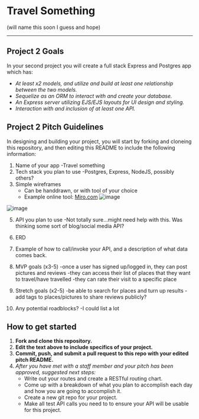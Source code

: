 # Travel Something
(will name this soon I guess and hope)

---
## Project 2 Goals

In your second project you will create a full stack Express and Postgres app which has:
- *At least x2 models, and utilize and build at least one relationship between the two models.*
- *Sequelize as an ORM to interact with and create your database.*
- *An Express server utilizing EJS/EJS layouts for UI design and styling.*
- *Interaction with and inclusion of at least one API.*

## Project 2 Pitch Guidelines

In designing and building your project, you will start by forking and cloneing this repository, and then editing this README to include the following information: 
1. Name of your app
     -Travel something
2. Tech stack you plan to use
     -Postgres, Express, NodeJS, possibly others?
3. Simple wireframes
     * Can be handdrawn, or with tool of your choice
     * Example online tool: [Miro.com](https://miro.com/)
![image](https://user-images.githubusercontent.com/92114356/141528793-6465da82-5392-49fd-89f9-a790b846b275.png)

![image](https://user-images.githubusercontent.com/92114356/141528839-56e8da9c-0d35-4b3f-8b78-1ef9d338af03.png)


5. API you plan to use
     -Not totally sure...might need help with this. Was thinking some sort of blog/social media API?

6. ERD
     
7. Example of how to call/invoke your API, and a description of what data comes back. 

8. MVP goals (x3-5)
     -once a user has signed up/logged in, they can post pictures and reviews
     -they can access their list of places that they want to travel/have travelled
     -they can rate their visit to a specific place
9. Stretch goals (x2-5)
     -be able to search for places and turn up results
     -add tags to places/pictures to share reviews publicly?

10. Any potential roadblocks?
     -I could list a lot

## How to get started
1. **Fork and clone this repository.**
2. **Edit the text above to include specifics of your project.**
3. **Commit, push, and submit a pull request to this repo with your edited pitch README.**
4. *After you have met with a staff member and your pitch has been approved, suggested next steps:*
      * Write out your routes and create a RESTful routing chart.
      * Come up with a breakdown of what you plan to accomplish each day and how you are going to accomplish it.
      * Create a new git repo for your project. 
      * Make all test API calls you need to to ensure your API will be usable for this project. 
      




